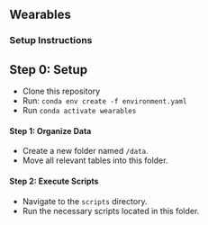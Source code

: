 ## Wearables

### Setup Instructions

## Step 0: Setup 
* Clone this repository 
* Run: `conda env create -f environment.yaml`
* Run `conda activate wearables`

#### Step 1: Organize Data
- Create a new folder named `/data`.
- Move all relevant tables into this folder.

#### Step 2: Execute Scripts
- Navigate to the `scripts` directory.
- Run the necessary scripts located in this folder.